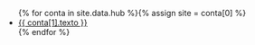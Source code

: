 <ul>
{% for conta in site.data.hub %}{% assign site = conta[0] %}
  <li>
    <a href="{{ conta[1].link }}">{{ conta[1].texto }}</a>
  </li>
{% endfor %}
</ul>
